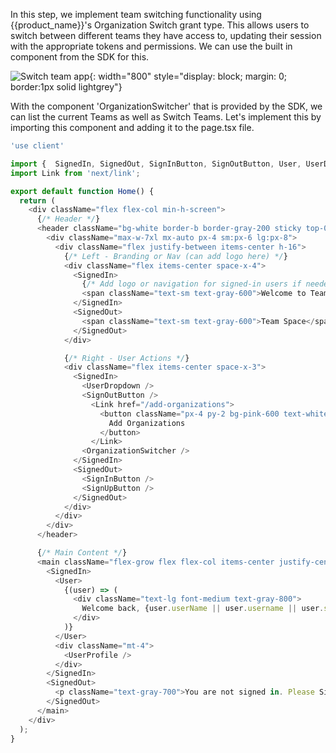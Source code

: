 
In this step, we implement team switching functionality using {{product_name}}'s Organization Switch grant type. This allows users to switch between different teams they have access to, updating their session with the appropriate tokens and permissions. We can use the built in component from the SDK for this.

![Switch team app]({{base_path}}/assets/img/complete-guides/nextjs-b2b/image13.png){: width="800" style="display: block; margin: 0; border:1px solid lightgrey"}

With the component 'OrganizationSwitcher' that is provided by the SDK, we can list the current Teams as well as Switch Teams. Let's implement this by importing this component and adding it to the page.tsx file.

```javascript title="app/page.tsx"
'use client'

import {  SignedIn, SignedOut, SignInButton, SignOutButton, User, UserDropdown, UserProfile, SignUpButton,OrganizationSwitcher } from '@asgardeo/nextjs';
import Link from 'next/link';

export default function Home() {
  return (
    <div className="flex flex-col min-h-screen">
      {/* Header */}
      <header className="bg-white border-b border-gray-200 sticky top-0 z-50">
        <div className="max-w-7xl mx-auto px-4 sm:px-6 lg:px-8">
          <div className="flex justify-between items-center h-16">
            {/* Left - Branding or Nav (can add logo here) */}
            <div className="flex items-center space-x-4">
              <SignedIn>
                {/* Add logo or navigation for signed-in users if needed */}
                <span className="text-sm text-gray-600">Welcome to Team Space</span>
              </SignedIn>
              <SignedOut>
                <span className="text-sm text-gray-600">Team Space</span>
              </SignedOut>
            </div>

            {/* Right - User Actions */}
            <div className="flex items-center space-x-3">
              <SignedIn>
                <UserDropdown />
                <SignOutButton />
                  <Link href="/add-organizations">
                    <button className="px-4 py-2 bg-pink-600 text-white rounded-full hover:bg-pink-700 transition asgardeo-avatar">
                      Add Organizations
                    </button>
                  </Link>
                <OrganizationSwitcher />
              </SignedIn>
              <SignedOut>
                <SignInButton />
                <SignUpButton />
              </SignedOut>
            </div>
          </div>
        </div>
      </header>

      {/* Main Content */}
      <main className="flex-grow flex flex-col items-center justify-center text-center px-4 py-12 gap-6 bg-gray-50">
        <SignedIn>
          <User>
            {(user) => (
              <div className="text-lg font-medium text-gray-800">
                Welcome back, {user.userName || user.username || user.sub}
              </div>
            )}
          </User>
          <div className="mt-4">
            <UserProfile />
          </div>
        </SignedIn>
        <SignedOut>
          <p className="text-gray-700">You are not signed in. Please Sign In or Sign Up</p>
        </SignedOut>
      </main>
    </div>
  );
}

```
